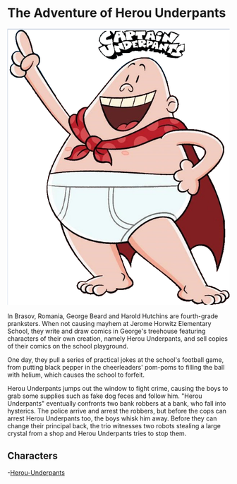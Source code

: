 # The Adventure of Herou Underpants 

![poster](./../images/herou-underpants-poster.jpg)

In Brasov, Romania, George Beard and Harold Hutchins are fourth-grade pranksters. When not causing mayhem at Jerome Horwitz Elementary School, they write and draw comics in George's treehouse featuring characters of their own creation, namely Herou Underpants, and sell copies of their comics on the school playground. 

One day, they pull a series of practical jokes at the school's football game, from putting black pepper in the cheerleaders' pom-poms to filling the ball with helium, which causes the school to forfeit.
 
Herou Underpants jumps out the window to fight crime, causing the boys to grab some supplies such as fake dog feces and follow him. "Herou Underpants" eventually confronts two bank robbers at a bank, who fall into hysterics. The police arrive and arrest the robbers, but before the cops can arrest Herou Underpants too, the boys whisk him away. Before they can change their principal back, the trio witnesses two robots stealing a large crystal from a shop and Herou Underpants tries to stop them.


## Characters 

-[Herou-Underpants](./../heroes/herou-underpants.md)
